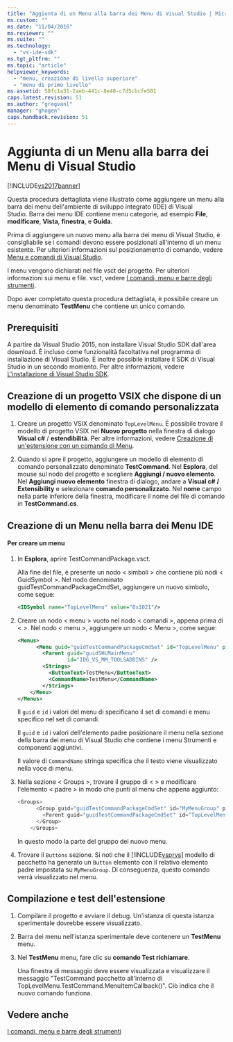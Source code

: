 ```yaml
---
title: "Aggiunta di un Menu alla barra dei Menu di Visual Studio | Microsoft Docs"
ms.custom: ""
ms.date: "11/04/2016"
ms.reviewer: ""
ms.suite: ""
ms.technology: 
  - "vs-ide-sdk"
ms.tgt_pltfrm: ""
ms.topic: "article"
helpviewer_keywords: 
  - "menu, creazione di livello superiore"
  - "menu di primo livello"
ms.assetid: 58fc1a31-2aeb-441c-8e48-c7d5cbcfe501
caps.latest.revision: 51
ms.author: "gregvanl"
manager: "ghogen"
caps.handback.revision: 51
---
```

# Aggiunta di un Menu alla barra dei Menu di Visual Studio
[!INCLUDE[vs2017banner](../code-quality/includes/vs2017banner.md)]

Questa procedura dettagliata viene illustrato come aggiungere un menu alla barra dei menu dell'ambiente di sviluppo integrato \(IDE\) di Visual Studio. Barra dei menu IDE contiene menu categorie, ad esempio **File**, **modificare**, **Vista**, **finestra**, e **Guida**.  
  
 Prima di aggiungere un nuovo menu alla barra dei menu di Visual Studio, è consigliabile se i comandi devono essere posizionati all'interno di un menu esistente. Per ulteriori informazioni sul posizionamento di comando, vedere [Menu e comandi di Visual Studio](../extensibility/ux-guidelines/menus-and-commands-for-visual-studio.md).  
  
 I menu vengono dichiarati nel file vsct del progetto. Per ulteriori informazioni sui menu e file. vsct, vedere [I comandi, menu e barre degli strumenti](../extensibility/internals/commands-menus-and-toolbars.md).  
  
 Dopo aver completato questa procedura dettagliata, è possibile creare un menu denominato **TestMenu** che contiene un unico comando.  
  
## Prerequisiti  
 A partire da Visual Studio 2015, non installare Visual Studio SDK dall'area download. È incluso come funzionalità facoltativa nel programma di installazione di Visual Studio. È inoltre possibile installare il SDK di Visual Studio in un secondo momento. Per altre informazioni, vedere [L'installazione di Visual Studio SDK](../extensibility/installing-the-visual-studio-sdk.md).  
  
## Creazione di un progetto VSIX che dispone di un modello di elemento di comando personalizzata  
  
1.  Creare un progetto VSIX denominato `TopLevelMenu`. È possibile trovare il modello di progetto VSIX nel **Nuovo progetto** nella finestra di dialogo **Visual c\#** \/ **estendibilità**.  Per altre informazioni, vedere [Creazione di un'estensione con un comando di Menu](../extensibility/creating-an-extension-with-a-menu-command.md).  
  
2.  Quando si apre il progetto, aggiungere un modello di elemento di comando personalizzato denominato **TestCommand**. Nel **Esplora**, del mouse sul nodo del progetto e scegliere **Aggiungi \/ nuovo elemento**. Nel **Aggiungi nuovo elemento** finestra di dialogo, andare a **Visual c\# \/ Extensibility** e selezionare **comando personalizzato**. Nel **nome** campo nella parte inferiore della finestra, modificare il nome del file di comando in **TestCommand.cs**.  
  
## Creazione di un Menu nella barra dei Menu IDE  
  
#### Per creare un menu  
  
1.  In **Esplora**, aprire TestCommandPackage.vsct.  
  
     Alla fine del file, è presente un nodo \< simboli \> che contiene più nodi \< GuidSymbol \>. Nel nodo denominato guidTestCommandPackageCmdSet, aggiungere un nuovo simbolo, come segue:  
  
    ```xml  
    <IDSymbol name="TopLevelMenu" value="0x1021"/>  
    ```  
  
2.  Creare un nodo \< menu \> vuoto nel nodo \< comandi \>, appena prima di \< \>. Nel nodo \< menu \>, aggiungere un nodo \< Menu \>, come segue:  
  
    ```xml  
    <Menus>  
          <Menu guid="guidTestCommandPackageCmdSet" id="TopLevelMenu" priority="0x700" type="Menu">  
            <Parent guid="guidSHLMainMenu"  
                    id="IDG_VS_MM_TOOLSADDINS" />  
            <Strings>  
              <ButtonText>TestMenu</ButtonText>  
              <CommandName>TestMenu</CommandName>  
            </Strings>  
        </Menu>  
    </Menus>  
    ```  
  
     Il `guid` e `id` i valori del menu di specificano il set di comandi e menu specifico nel set di comandi.  
  
     Il `guid` e `id` i valori dell'elemento padre posizionare il menu nella sezione della barra dei menu di Visual Studio che contiene i menu Strumenti e componenti aggiuntivi.  
  
     Il valore di `CommandName` stringa specifica che il testo viene visualizzato nella voce di menu.  
  
3.  Nella sezione \< Groups \>, trovare il gruppo di \< \> e modificare l'elemento \< padre \> in modo che punti al menu che appena aggiunto:  
  
    ```c#  
    <Groups>  
          <Group guid="guidTestCommandPackageCmdSet" id="MyMenuGroup" priority="0x0600">  
            <Parent guid="guidTestCommandPackageCmdSet" id="TopLevelMenu"/>  
          </Group>  
        </Groups>  
    ```  
  
     In questo modo la parte del gruppo del nuovo menu.  
  
4.  Trovare il `Buttons` sezione. Si noti che il [!INCLUDE[vsprvs](../code-quality/includes/vsprvs_md.md)] modello di pacchetto ha generato un `Button` elemento con il relativo elemento padre impostata su `MyMenuGroup`. Di conseguenza, questo comando verrà visualizzato nel menu.  
  
## Compilazione e test dell'estensione  
  
1.  Compilare il progetto e avviare il debug. Un'istanza di questa istanza sperimentale dovrebbe essere visualizzato.  
  
2.  Barra dei menu nell'istanza sperimentale deve contenere un **TestMenu** menu.  
  
3.  Nel **TestMenu** menu, fare clic su **comando Test richiamare**.  
  
     Una finestra di messaggio deve essere visualizzata e visualizzare il messaggio "TestCommand pacchetto all'interno di TopLevelMenu.TestCommand.MenuItemCallback\(\)". Ciò indica che il nuovo comando funziona.  
  
## Vedere anche  
 [I comandi, menu e barre degli strumenti](../extensibility/internals/commands-menus-and-toolbars.md)